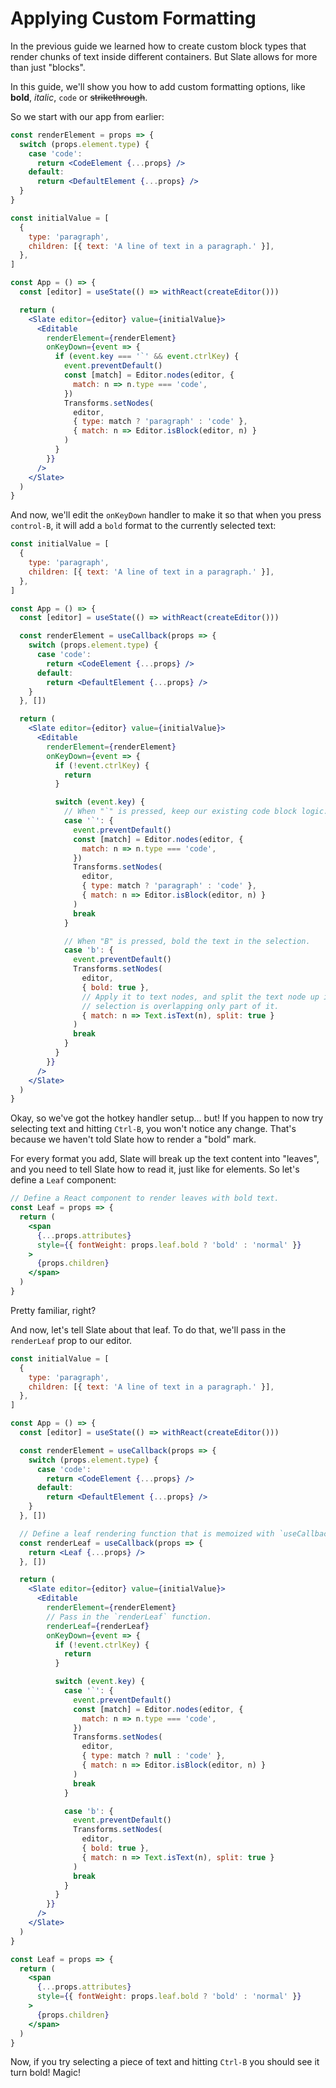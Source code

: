 # Applying Custom Formatting

In the previous guide we learned how to create custom block types that render chunks of text inside different containers. But Slate allows for more than just "blocks".

In this guide, we'll show you how to add custom formatting options, like **bold**, _italic_, `code` or ~~strikethrough~~.

So we start with our app from earlier:

```jsx
const renderElement = props => {
  switch (props.element.type) {
    case 'code':
      return <CodeElement {...props} />
    default:
      return <DefaultElement {...props} />
  }
}

const initialValue = [
  {
    type: 'paragraph',
    children: [{ text: 'A line of text in a paragraph.' }],
  },
]

const App = () => {
  const [editor] = useState(() => withReact(createEditor()))

  return (
    <Slate editor={editor} value={initialValue}>
      <Editable
        renderElement={renderElement}
        onKeyDown={event => {
          if (event.key === '`' && event.ctrlKey) {
            event.preventDefault()
            const [match] = Editor.nodes(editor, {
              match: n => n.type === 'code',
            })
            Transforms.setNodes(
              editor,
              { type: match ? 'paragraph' : 'code' },
              { match: n => Editor.isBlock(editor, n) }
            )
          }
        }}
      />
    </Slate>
  )
}
```

And now, we'll edit the `onKeyDown` handler to make it so that when you press `control-B`, it will add a `bold` format to the currently selected text:

```jsx
const initialValue = [
  {
    type: 'paragraph',
    children: [{ text: 'A line of text in a paragraph.' }],
  },
]

const App = () => {
  const [editor] = useState(() => withReact(createEditor()))

  const renderElement = useCallback(props => {
    switch (props.element.type) {
      case 'code':
        return <CodeElement {...props} />
      default:
        return <DefaultElement {...props} />
    }
  }, [])

  return (
    <Slate editor={editor} value={initialValue}>
      <Editable
        renderElement={renderElement}
        onKeyDown={event => {
          if (!event.ctrlKey) {
            return
          }

          switch (event.key) {
            // When "`" is pressed, keep our existing code block logic.
            case '`': {
              event.preventDefault()
              const [match] = Editor.nodes(editor, {
                match: n => n.type === 'code',
              })
              Transforms.setNodes(
                editor,
                { type: match ? 'paragraph' : 'code' },
                { match: n => Editor.isBlock(editor, n) }
              )
              break
            }

            // When "B" is pressed, bold the text in the selection.
            case 'b': {
              event.preventDefault()
              Transforms.setNodes(
                editor,
                { bold: true },
                // Apply it to text nodes, and split the text node up if the
                // selection is overlapping only part of it.
                { match: n => Text.isText(n), split: true }
              )
              break
            }
          }
        }}
      />
    </Slate>
  )
}
```

Okay, so we've got the hotkey handler setup... but! If you happen to now try selecting text and hitting `Ctrl-B`, you won't notice any change. That's because we haven't told Slate how to render a "bold" mark.

For every format you add, Slate will break up the text content into "leaves", and you need to tell Slate how to read it, just like for elements. So let's define a `Leaf` component:

```jsx
// Define a React component to render leaves with bold text.
const Leaf = props => {
  return (
    <span
      {...props.attributes}
      style={{ fontWeight: props.leaf.bold ? 'bold' : 'normal' }}
    >
      {props.children}
    </span>
  )
}
```

Pretty familiar, right?

And now, let's tell Slate about that leaf. To do that, we'll pass in the `renderLeaf` prop to our editor.

```jsx
const initialValue = [
  {
    type: 'paragraph',
    children: [{ text: 'A line of text in a paragraph.' }],
  },
]

const App = () => {
  const [editor] = useState(() => withReact(createEditor()))

  const renderElement = useCallback(props => {
    switch (props.element.type) {
      case 'code':
        return <CodeElement {...props} />
      default:
        return <DefaultElement {...props} />
    }
  }, [])

  // Define a leaf rendering function that is memoized with `useCallback`.
  const renderLeaf = useCallback(props => {
    return <Leaf {...props} />
  }, [])

  return (
    <Slate editor={editor} value={initialValue}>
      <Editable
        renderElement={renderElement}
        // Pass in the `renderLeaf` function.
        renderLeaf={renderLeaf}
        onKeyDown={event => {
          if (!event.ctrlKey) {
            return
          }

          switch (event.key) {
            case '`': {
              event.preventDefault()
              const [match] = Editor.nodes(editor, {
                match: n => n.type === 'code',
              })
              Transforms.setNodes(
                editor,
                { type: match ? null : 'code' },
                { match: n => Editor.isBlock(editor, n) }
              )
              break
            }

            case 'b': {
              event.preventDefault()
              Transforms.setNodes(
                editor,
                { bold: true },
                { match: n => Text.isText(n), split: true }
              )
              break
            }
          }
        }}
      />
    </Slate>
  )
}

const Leaf = props => {
  return (
    <span
      {...props.attributes}
      style={{ fontWeight: props.leaf.bold ? 'bold' : 'normal' }}
    >
      {props.children}
    </span>
  )
}
```

Now, if you try selecting a piece of text and hitting `Ctrl-B` you should see it turn bold! Magic!
